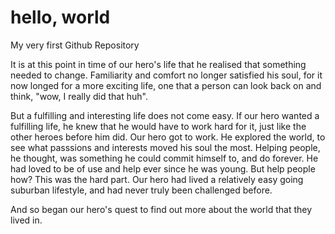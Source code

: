 # hello, world
My very first Github Repository

It is at this point in time of our hero's life that he realised that something needed to change. Familiarity and comfort no longer satisfied his soul, for it now longed for a more exciting life, one that a person can look back on and think, "wow, I really did that huh". 

But a fulfilling and interesting life does not come easy. If our hero wanted a fulfilling life, he knew that he would have to work hard for it, just like the other heroes before him did. Our hero got to work. He explored the world, to see what passsions and interests moved his soul the most. Helping people, he thought, was something he could commit himself to, and do forever. He had loved to be of use and help ever since he was young. But help people how? This was the hard part. Our hero had lived a relatively easy going suburban lifestyle, and had never truly been challenged before. 

And so began our hero's quest to find out more about the world that they lived in. 

